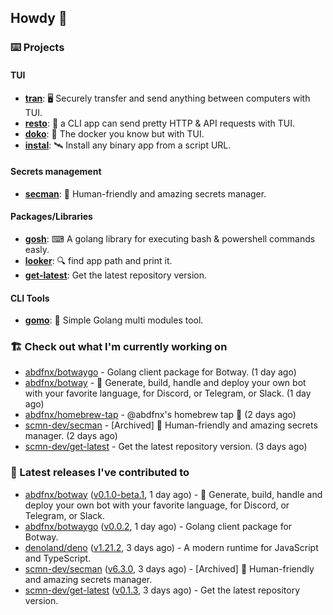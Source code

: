 ## Howdy 👋

### ⌨️ Projects

#### TUI

- [**tran**](https://github.com/abdfnx/tran): 🖥 Securely transfer and send anything between computers with TUI.
- [**resto**](https://github.com/abdfnx/resto): 🔗 a CLI app can send pretty HTTP & API requests with TUI.
- [**doko**](https://github.com/abdfnx/doko): 🐳 The docker you know but with TUI.
- [**instal**](https://github.com/abdfnx/instal): 🛰️ Install any binary app from a script URL.

#### Secrets management

- [**secman**](https://github.com/scmn-dev/secman): 👊 Human-friendly and amazing secrets manager.

#### Packages/Libraries

- [**gosh**](https://github.com/abdfnx/gosh): ⌨ A golang library for executing bash & powershell commands easly.
- [**looker**](https://github.com/abdfnx/looker): 🔍 find app path and print it.
- [**get-latest**](https://github.com/scmn-dev/get-latest): Get the latest repository version.

#### CLI Tools

- [**gomo**](https://github.com/abdfnx/gomo): 📐 Simple Golang multi modules tool.

### 🏗️ Check out what I'm currently working on


- [abdfnx/botwaygo](https://github.com/abdfnx/botwaygo) - Golang client package for Botway. (1 day ago)
- [abdfnx/botway](https://github.com/abdfnx/botway) - 🤖 Generate, build, handle and deploy your own bot with your favorite language, for Discord, or Telegram, or Slack. (1 day ago)
- [abdfnx/homebrew-tap](https://github.com/abdfnx/homebrew-tap) - @abdfnx&#39;s homebrew tap 🍺 (2 days ago)
- [scmn-dev/secman](https://github.com/scmn-dev/secman) - [Archived] 👊 Human-friendly and amazing secrets manager. (2 days ago)
- [scmn-dev/get-latest](https://github.com/scmn-dev/get-latest) - Get the latest repository version. (3 days ago)

### 🔭 Latest releases I've contributed to

- [abdfnx/botway](https://github.com/abdfnx/botway) ([v0.1.0-beta.1](https://github.com/abdfnx/botway/releases/tag/v0.1.0-beta.1), 1 day ago) - 🤖 Generate, build, handle and deploy your own bot with your favorite language, for Discord, or Telegram, or Slack.
- [abdfnx/botwaygo](https://github.com/abdfnx/botwaygo) ([v0.0.2](https://github.com/abdfnx/botwaygo/releases/tag/v0.0.2), 1 day ago) - Golang client package for Botway.
- [denoland/deno](https://github.com/denoland/deno) ([v1.21.2](https://github.com/denoland/deno/releases/tag/v1.21.2), 3 days ago) - A modern runtime for JavaScript and TypeScript.
- [scmn-dev/secman](https://github.com/scmn-dev/secman) ([v6.3.0](https://github.com/scmn-dev/secman/releases/tag/v6.3.0), 3 days ago) - [Archived] 👊 Human-friendly and amazing secrets manager.
- [scmn-dev/get-latest](https://github.com/scmn-dev/get-latest) ([v0.1.3](https://github.com/scmn-dev/get-latest/releases/tag/v0.1.3), 3 days ago) - Get the latest repository version.
